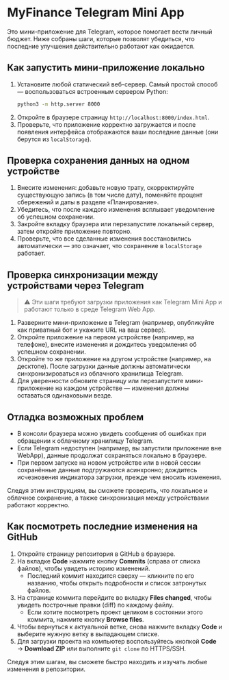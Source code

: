 # MyFinance Telegram Mini App

Это мини-приложение для Telegram, которое помогает вести личный бюджет. Ниже собраны шаги, которые позволят убедиться, что последние улучшения действительно работают как ожидается.

## Как запустить мини-приложение локально

1. Установите любой статический веб-сервер. Самый простой способ — воспользоваться встроенным сервером Python:
   ```bash
   python3 -m http.server 8000
   ```
2. Откройте в браузере страницу `http://localhost:8000/index.html`.
3. Проверьте, что приложение корректно загружается и после появления интерфейса отображаются ваши последние данные (они берутся из `localStorage`).

## Проверка сохранения данных на одном устройстве

1. Внесите изменения: добавьте новую трату, скорректируйте существующую запись (в том числе дату), поменяйте процент сбережений и даты в разделе «Планирование».
2. Убедитесь, что после каждого изменения всплывает уведомление об успешном сохранении.
3. Закройте вкладку браузера или перезапустите локальный сервер, затем откройте приложение повторно.
4. Проверьте, что все сделанные изменения восстановились автоматически — это означает, что сохранение в `localStorage` работает.

## Проверка синхронизации между устройствами через Telegram

> ⚠️ Эти шаги требуют загрузки приложения как Telegram Mini App и работают только в среде Telegram Web App.

1. Разверните мини-приложение в Telegram (например, опубликуйте как приватный бот и укажите URL на ваш сервер).
2. Откройте приложение на первом устройстве (например, на телефоне), внесите изменения и дождитесь уведомления об успешном сохранении.
3. Откройте то же приложение на другом устройстве (например, на десктопе). После загрузки данные должны автоматически синхронизироваться из облачного хранилища Telegram.
4. Для уверенности обновите страницу или перезапустите мини-приложение на каждом устройстве — изменения должны оставаться одинаковыми везде.

## Отладка возможных проблем

- В консоли браузера можно увидеть сообщения об ошибках при обращении к облачному хранилищу Telegram.
- Если Telegram недоступен (например, вы запустили приложение вне WebApp), данные продолжат сохраняться локально в браузере.
- При первом запуске на новом устройстве или в новой сессии сохранённые данные подгружаются асинхронно; дождитесь исчезновения индикатора загрузки, прежде чем вносить изменения.

Следуя этим инструкциям, вы сможете проверить, что локальное и облачное сохранение, а также синхронизация между устройствами работают корректно.

## Как посмотреть последние изменения на GitHub

1. Откройте страницу репозитория в GitHub в браузере.
2. На вкладке **Code** нажмите кнопку **Commits** (справа от списка файлов), чтобы увидеть историю изменений.
   - Последний коммит находится сверху — кликните по его названию, чтобы открыть подробности и список затронутых файлов.
3. На странице коммита перейдите во вкладку **Files changed**, чтобы увидеть построчные правки (diff) по каждому файлу.
   - Если хотите посмотреть проект целиком в состоянии этого коммита, нажмите кнопку **Browse files**.
4. Чтобы вернуться к актуальной ветке, снова нажмите вкладку **Code** и выберите нужную ветку в выпадающем списке.
5. Для загрузки проекта на компьютер воспользуйтесь кнопкой **Code** → **Download ZIP** или выполните `git clone` по HTTPS/SSH.

Следуя этим шагам, вы сможете быстро находить и изучать любые изменения в репозитории.
